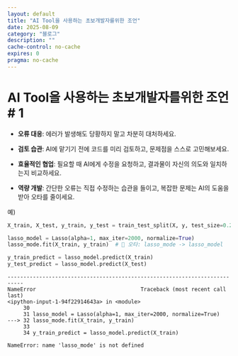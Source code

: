 ```yaml
---
layout: default
title: "AI Tool을 사용하는 초보개발자를위한 조언"
date: 2025-08-09
category: "블로그"
description: ""
cache-control: no-cache
expires: 0
pragma: no-cache
---
```


# AI Tool을 사용하는 초보개발자를위한 조언 # 1

- **오류 대응**: 에러가 발생해도 당황하지 말고 차분히 대처하세요.

- **검토 습관**: AI에 맡기기 전에 코드를 미리 검토하고, 문제점을 스스로 고민해보세요.

- **효율적인 협업**: 필요할 때 AI에게 수정을 요청하고, 결과물이 자신의 의도와 일치하는지 비교하세요.

- **역량 개발**: 간단한 오류는 직접 수정하는 습관을 들이고, 복잡한 문제는 AI의 도움을 받아 오타를 줄이세요.

예)

```python
X_train, X_test, y_train, y_test = train_test_split(X, y, test_size=0.2, random_state=5)

lasso_model = Lasso(alpha=1, max_iter=2000, normalize=True)
lasso_mode.fit(X_train, y_train)  # 🚨 오타: lasso_mode -> lasso_model

y_train_predict = lasso_model.predict(X_train)
y_test_predict = lasso_model.predict(X_test)
```

```
---------------------------------------------------------------------------
NameError                                 Traceback (most recent call last)
<ipython-input-1-94f22914643a> in <module>
     30 
     31 lasso_model = Lasso(alpha=1, max_iter=2000, normalize=True)
---> 32 lasso_mode.fit(X_train, y_train)
     33 
     34 y_train_predict = lasso_model.predict(X_train)

NameError: name 'lasso_mode' is not defined
```